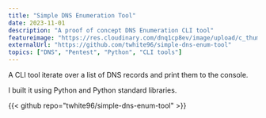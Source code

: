 ```yaml
---
title: "Simple DNS Enumeration Tool"
date: 2023-11-01
description: "A proof of concept DNS Enumeration CLI tool"
featureimage: "https://res.cloudinary.com/dnq1cp8ev/image/upload/c_thumb,w_112/v1708683180/featured_fxgzdn.png"
externalUrl: "https://github.com/twhite96/simple-dns-enum-tool"
topics: ["DNS", "Pentest", "Python", "CLI tools"]
---
```



A CLI tool iterate over a list of DNS records and print them to the console.

I built it using Python and Python standard libraries.

{{< github repo="twhite96/simple-dns-enum-tool" >}}
